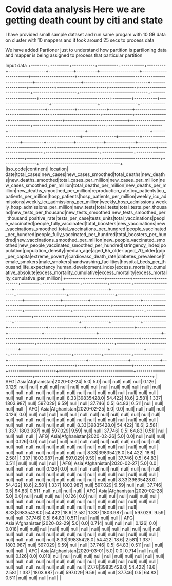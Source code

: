 # Covid data analysis Here we are getting death count by citi and state 
I have provided small sample dataset and run same progam with 10 GB data on cluster 
with 10 mappers and it took around 25 secs to process data

We have added Partioner just to understand how partition is partiioning data and mapper is being assigned to process that particular partition


Input data
+--------+---------+-----------+----------+-----------+---------+------------------+------------+----------+-------------------+-----------------------+---------------------+------------------------------+------------------------+----------------------+-------------------------------+-----------------+------------+------------------------+-------------+-------------------------+---------------------+---------------------------------+----------------------+----------------------------------+---------+-----------+------------------------+----------------------+------------------+-------------------------------+-------------+--------------+-----------+------------------+-----------------+-----------------------+--------------+----------------+-------------------------+------------------------------+-----------------------------+-----------------------------------+--------------------------+-------------------------------------+------------------------------+------------------------------------------+----------------+----------+------------------+----------+-------------+-------------+--------------+---------------+---------------------+-------------------+--------------+------------+----------------------+--------------------------+---------------+-----------------------+------------------------------------+---------------------------+----------------+---------------------------------------+
|iso_code|continent|   location|      date|total_cases|new_cases|new_cases_smoothed|total_deaths|new_deaths|new_deaths_smoothed|total_cases_per_million|new_cases_per_million|new_cases_smoothed_per_million|total_deaths_per_million|new_deaths_per_million|new_deaths_smoothed_per_million|reproduction_rate|icu_patients|icu_patients_per_million|hosp_patients|hosp_patients_per_million|weekly_icu_admissions|weekly_icu_admissions_per_million|weekly_hosp_admissions|weekly_hosp_admissions_per_million|new_tests|total_tests|total_tests_per_thousand|new_tests_per_thousand|new_tests_smoothed|new_tests_smoothed_per_thousand|positive_rate|tests_per_case|tests_units|total_vaccinations|people_vaccinated|people_fully_vaccinated|total_boosters|new_vaccinations|new_vaccinations_smoothed|total_vaccinations_per_hundred|people_vaccinated_per_hundred|people_fully_vaccinated_per_hundred|total_boosters_per_hundred|new_vaccinations_smoothed_per_million|new_people_vaccinated_smoothed|new_people_vaccinated_smoothed_per_hundred|stringency_index|population|population_density|median_age|aged_65_older|aged_70_older|gdp_per_capita|extreme_poverty|cardiovasc_death_rate|diabetes_prevalence|female_smokers|male_smokers|handwashing_facilities|hospital_beds_per_thousand|life_expectancy|human_development_index|excess_mortality_cumulative_absolute|excess_mortality_cumulative|excess_mortality|excess_mortality_cumulative_per_million|
+--------+---------+-----------+----------+-----------+---------+------------------+------------+----------+-------------------+-----------------------+---------------------+------------------------------+------------------------+----------------------+-------------------------------+-----------------+------------+------------------------+-------------+-------------------------+---------------------+---------------------------------+----------------------+----------------------------------+---------+-----------+------------------------+----------------------+------------------+-------------------------------+-------------+--------------+-----------+------------------+-----------------+-----------------------+--------------+----------------+-------------------------+------------------------------+-----------------------------+-----------------------------------+--------------------------+-------------------------------------+------------------------------+------------------------------------------+----------------+----------+------------------+----------+-------------+-------------+--------------+---------------+---------------------+-------------------+--------------+------------+----------------------+--------------------------+---------------+-----------------------+------------------------------------+---------------------------+----------------+---------------------------------------+
|     AFG|     Asia|Afghanistan|2020-02-24|        5.0|      5.0|              null|        null|      null|               null|                  0.126|                0.126|                          null|                    null|                  null|                           null|             null|        null|                    null|         null|                     null|                 null|                             null|                  null|                              null|     null|       null|                    null|                  null|              null|                           null|         null|          null|       null|              null|             null|                   null|          null|            null|                     null|                          null|                         null|                               null|                      null|                                 null|                          null|                                      null|            8.33|39835428.0|            54.422|      18.6|        2.581|        1.337|      1803.987|           null|              597.029|               9.59|          null|        null|                37.746|                       0.5|          64.83|                  0.511|                                null|                       null|            null|                                   null|
|     AFG|     Asia|Afghanistan|2020-02-25|        5.0|      0.0|              null|        null|      null|               null|                  0.126|                  0.0|                          null|                    null|                  null|                           null|             null|        null|                    null|         null|                     null|                 null|                             null|                  null|                              null|     null|       null|                    null|                  null|              null|                           null|         null|          null|       null|              null|             null|                   null|          null|            null|                     null|                          null|                         null|                               null|                      null|                                 null|                          null|                                      null|            8.33|39835428.0|            54.422|      18.6|        2.581|        1.337|      1803.987|           null|              597.029|               9.59|          null|        null|                37.746|                       0.5|          64.83|                  0.511|                                null|                       null|            null|                                   null|
|     AFG|     Asia|Afghanistan|2020-02-26|        5.0|      0.0|              null|        null|      null|               null|                  0.126|                  0.0|                          null|                    null|                  null|                           null|             null|        null|                    null|         null|                     null|                 null|                             null|                  null|                              null|     null|       null|                    null|                  null|              null|                           null|         null|          null|       null|              null|             null|                   null|          null|            null|                     null|                          null|                         null|                               null|                      null|                                 null|                          null|                                      null|            8.33|39835428.0|            54.422|      18.6|        2.581|        1.337|      1803.987|           null|              597.029|               9.59|          null|        null|                37.746|                       0.5|          64.83|                  0.511|                                null|                       null|            null|                                   null|
|     AFG|     Asia|Afghanistan|2020-02-27|        5.0|      0.0|              null|        null|      null|               null|                  0.126|                  0.0|                          null|                    null|                  null|                           null|             null|        null|                    null|         null|                     null|                 null|                             null|                  null|                              null|     null|       null|                    null|                  null|              null|                           null|         null|          null|       null|              null|             null|                   null|          null|            null|                     null|                          null|                         null|                               null|                      null|                                 null|                          null|                                      null|            8.33|39835428.0|            54.422|      18.6|        2.581|        1.337|      1803.987|           null|              597.029|               9.59|          null|        null|                37.746|                       0.5|          64.83|                  0.511|                                null|                       null|            null|                                   null|
|     AFG|     Asia|Afghanistan|2020-02-28|        5.0|      0.0|              null|        null|      null|               null|                  0.126|                  0.0|                          null|                    null|                  null|                           null|             null|        null|                    null|         null|                     null|                 null|                             null|                  null|                              null|     null|       null|                    null|                  null|              null|                           null|         null|          null|       null|              null|             null|                   null|          null|            null|                     null|                          null|                         null|                               null|                      null|                                 null|                          null|                                      null|            8.33|39835428.0|            54.422|      18.6|        2.581|        1.337|      1803.987|           null|              597.029|               9.59|          null|        null|                37.746|                       0.5|          64.83|                  0.511|                                null|                       null|            null|                                   null|
|     AFG|     Asia|Afghanistan|2020-02-29|        5.0|      0.0|             0.714|        null|      null|               null|                  0.126|                  0.0|                         0.018|                    null|                  null|                           null|             null|        null|                    null|         null|                     null|                 null|                             null|                  null|                              null|     null|       null|                    null|                  null|              null|                           null|         null|          null|       null|              null|             null|                   null|          null|            null|                     null|                          null|                         null|                               null|                      null|                                 null|                          null|                                      null|            8.33|39835428.0|            54.422|      18.6|        2.581|        1.337|      1803.987|           null|              597.029|               9.59|          null|        null|                37.746|                       0.5|          64.83|                  0.511|                                null|                       null|            null|                                   null|
|     AFG|     Asia|Afghanistan|2020-03-01|        5.0|      0.0|             0.714|        null|      null|               null|                  0.126|                  0.0|                         0.018|                    null|                  null|                           null|             null|        null|                    null|         null|                     null|                 null|                             null|                  null|                              null|     null|       null|                    null|                  null|              null|                           null|         null|          null|       null|              null|             null|                   null|          null|            null|                     null|                          null|                         null|                               null|                      null|                                 null|                          null|                                      null|           27.78|39835428.0|            54.422|      18.6|        2.581|        1.337|      1803.987|           null|              597.029|               9.59|          null|        null|                37.746|                       0.5|          64.83|                  0.511|                                null|                       null|            null|                                   null|
|
